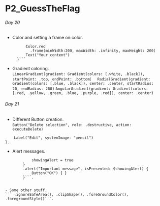 # P2_GuessTheFlag
###### Day 20
- Color and setting a frame on color.  
  ``` ZStack {
        Color.red
          .frame(minWidth:200, maxWidth: .infinity, maxHeight: 200)
        Text("Your content")
    }```
- Gradient coloring.   
```LinearGradient(gradient: Gradient(colors: [.white, .black]), startPoint: .top, endPoint: .bottom)  ```
```RadialGradient(gradient: Gradient(colors: [.blue, .black]), center: .center, startRadius: 20, endRadius: 200)```
```AngularGradient(gradient: Gradient(colors: [.red, .yellow, .green, .blue, .purple, .red]), center: .center)```

###### Day 21
- Different Button creation.   
```Button("Delete selection", role: .destructive, action: executeDelete)```
```Button { print("Edit button was tapped") } label: {
    Label("Edit", systemImage: "pencil")
}. 
```
- Alert messages. 
```Button("Show Alert") {
            showingAlert = true
        }
        .alert("Important message", isPresented: $showingAlert) {
            Button("OK") { }
        }```. 
        
        
- Some other stuff. 
``` .ignoreSafeArea(), .clipShape(), .foreGroundColor(), .foregroundStyle()```. 
